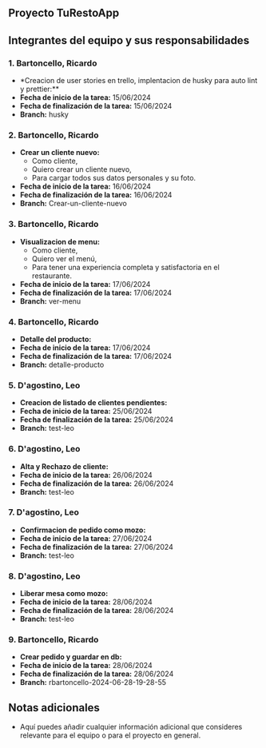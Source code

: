 ## Proyecto TuRestoApp

## Integrantes del equipo y sus responsabilidades

### 1. Bartoncello, Ricardo

- \*Creacion de user stories en trello, implentacion de husky para auto lint y prettier:\*\*
- **Fecha de inicio de la tarea:** 15/06/2024
- **Fecha de finalización de la tarea:** 15/06/2024
- **Branch:** husky

### 2. Bartoncello, Ricardo

- **Crear un cliente nuevo:**
  - Como cliente,
  - Quiero crear un cliente nuevo,
  - Para cargar todos sus datos personales y su foto.
- **Fecha de inicio de la tarea:** 16/06/2024
- **Fecha de finalización de la tarea:** 16/06/2024
- **Branch:** Crear-un-cliente-nuevo

### 3. Bartoncello, Ricardo

- **Visualizacion de menu:**
  - Como cliente,
  - Quiero ver el menú,
  - Para tener una experiencia completa y satisfactoria en el restaurante.
- **Fecha de inicio de la tarea:** 17/06/2024
- **Fecha de finalización de la tarea:** 17/06/2024
- **Branch:** ver-menu

### 4. Bartoncello, Ricardo

- **Detalle del producto:**
- **Fecha de inicio de la tarea:** 17/06/2024
- **Fecha de finalización de la tarea:** 17/06/2024
- **Branch:** detalle-producto

### 5. D'agostino, Leo

- **Creacion de listado de clientes pendientes:**
- **Fecha de inicio de la tarea:** 25/06/2024
- **Fecha de finalización de la tarea:** 25/06/2024
- **Branch:** test-leo

### 6. D'agostino, Leo

- **Alta y Rechazo de cliente:**
- **Fecha de inicio de la tarea:** 26/06/2024
- **Fecha de finalización de la tarea:** 26/06/2024
- **Branch:** test-leo

### 7. D'agostino, Leo

- **Confirmacion de pedido como mozo:**
- **Fecha de inicio de la tarea:** 27/06/2024
- **Fecha de finalización de la tarea:** 27/06/2024
- **Branch:** test-leo

### 8. D'agostino, Leo

- **Liberar mesa como mozo:**
- **Fecha de inicio de la tarea:** 28/06/2024
- **Fecha de finalización de la tarea:** 28/06/2024
- **Branch:** test-leo

### 9. Bartoncello, Ricardo

- **Crear pedido y guardar en db:**
- **Fecha de inicio de la tarea:** 28/06/2024
- **Fecha de finalización de la tarea:** 28/06/2024
- **Branch:** rbartoncello-2024-06-28-19-28-55

## Notas adicionales

- Aquí puedes añadir cualquier información adicional que consideres relevante para el equipo o para el proyecto en general.
